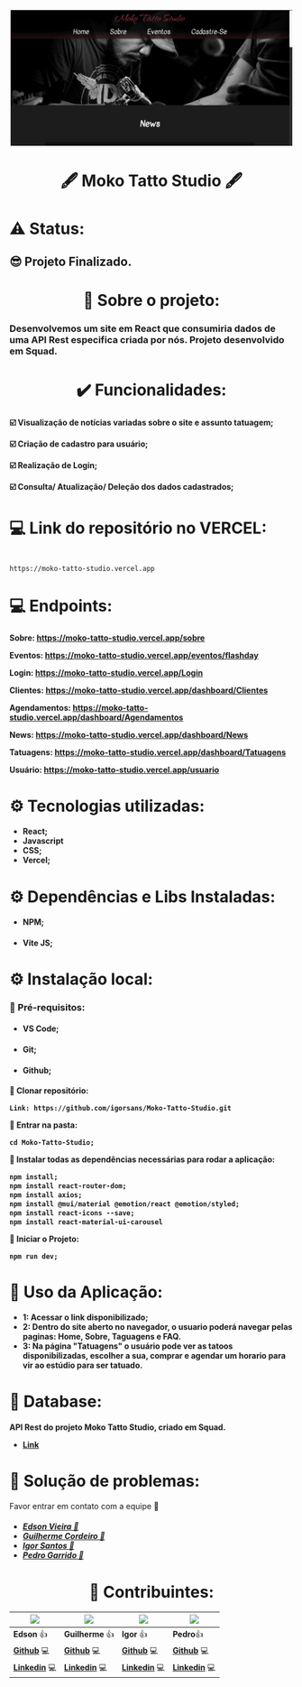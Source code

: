 <p align="center">
    <img src="./src/assets/Home.png" width="500" title="hover text">
</p>

<h1 align='center'>🖋️ Moko Tatto Studio 🖋️</h1>

<h1> ⚠️ Status: </h1>
<h2><strong>😎 Projeto Finalizado.</strong></h2>

<h1 align='center'>📃 Sobre o projeto:</h1>

<h3>Desenvolvemos um site em React que consumiria dados de uma API Rest especifica criada por nós. Projeto desenvolvido em Squad.</h3>

<h1 align='center'> ✔️ Funcionalidades:</h1>

<h4>

☑️ Visualização de notícias variadas sobre o site e assunto tatuagem;

☑️ Criação de cadastro para usuário;

☑️ Realização de Login;

☑️ Consulta/ Atualização/ Deleção dos dados cadastrados;
</h4>

<h1> 💻 Link do repositório no <strong>VERCEL</strong>:</h1>

```

https://moko-tatto-studio.vercel.app
```

<h1> 💻 Endpoints:</h1>

<h4>

Sobre:
https://moko-tatto-studio.vercel.app/sobre

Eventos:
https://moko-tatto-studio.vercel.app/eventos/flashday

Login:
https://moko-tatto-studio.vercel.app/Login

Clientes:
https://moko-tatto-studio.vercel.app/dashboard/Clientes

Agendamentos:
https://moko-tatto-studio.vercel.app/dashboard/Agendamentos

News:
https://moko-tatto-studio.vercel.app/dashboard/News

Tatuagens:
https://moko-tatto-studio.vercel.app/dashboard/Tatuagens

Usuário:
https://moko-tatto-studio.vercel.app/usuario 
</h4>



<h1> ⚙️ Tecnologias utilizadas:</h1>
<ul>
<h4>
<li>React;</li>
<li>Javascript</li>
<li>CSS;</li>
<li>Vercel;</li>
</h4>
</ul>



<h1> ⚙️ Dependências e Libs Instaladas:</h1>
<ul>
<li><h4>NPM;</h4></li>
<li><h4>Vite JS;</h4></li>
</ul>

<h1> ⚙️ Instalação local:</h1>

<h3> 📙 Pré-requisitos:</h3>
<ul>
<li><h4>VS Code;</h4></li>
<li><h4>Git;</h4></li>
<li><h4>Github;</h4></li>
</ul>

<h4>

📌 Clonar repositório:
```
Link: https://github.com/igorsans/Moko-Tatto-Studio.git
```

📌 Entrar na pasta:
```
cd Moko-Tatto-Studio;
```

📌 Instalar todas as dependências necessárias para rodar a aplicação:
```
npm install;
npm install react-router-dom;
npm install axios;
npm install @mui/material @emotion/react @emotion/styled;
npm install react-icons --save;
npm install react-material-ui-carousel
```

📌 Iniciar o Projeto:
```
npm run dev;
```
</h4>

<h1> 🚀 Uso da Aplicação:</h1>
<ul>
<li><strong>1: Acessar o link disponibilizado;</strong></li>
<li><strong>2: Dentro do site aberto no navegador, o usuario poderá navegar pelas paginas: Home, Sobre, Taguagens e FAQ.</strong></li>
<li><strong>3: Na página "Tatuagens" o usuário pode ver as tatoos disponibilizadas, escolher a sua, comprar e agendar um horario para vir ao estúdio para ser tatuado.</strong></li>
</ul>


<h1> 🧱 Database:</h1>
<h4> API Rest do projeto Moko Tatto Studio, criado em Squad.

* [Link](https://github.com/Josirocha/moko_tattoo_studio)</h4>

<h1> 🐛 Solução de problemas:</h1>
<h> Favor entrar em contato com a equipe 💬</h4>

<h5> 

* [Edson Vieira 💬](https://www.linkedin.com/in/edson-vieira7728/)
* [Guilherme Cordeiro 💬](https://www.linkedin.com/in/guilhermecordeirodamata/)
* [Igor Santos 💬](https://www.linkedin.com/in/devsantos/)
* [Pedro Garrido 💬](https://www.linkedin.com/in/pedro-garrido-1a8482205)</h5>

<h1 align='center'> 👷 Contribuintes:</h1>

| ![](https://github.com/Edson-7728.png)  | ![](https://github.com/Dev-DaMata.png) | ![](https://github.com/igorsans.png) | ![](https://github.com/Garridopedro.png) 
| ------------- | ------------- | -------------- | -------------- |
|  **Edson** 👍 | **Guilherme** 👍 | **Igor** 👍 | **Pedro**👍 |
| **[Github](https://github.com/Edson-7728)** 💻  | **[Github](https://github.com/Dev-DaMata)** 💻  | **[Github](https://github.com/igorsans)** 💻  | **[Github](https://github.com/Garridopedro)** 💻  |
| **[Linkedin](https://www.linkedin.com/in/edson-vieira7728/)** 💻 | **[Linkedin](https://www.linkedin.com/in/guilhermecordeirodamata/)** 💻 | **[Linkedin](https://www.linkedin.com/in/devsantos/)** 💻 | **[Linkedin](https://www.linkedin.com/in/pedro-garrido-1a8482205)** 💻 |